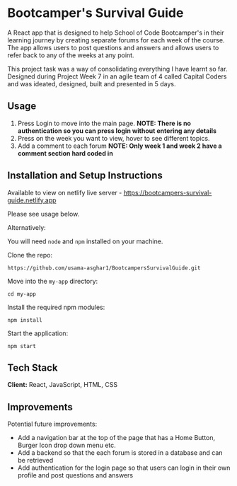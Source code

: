 # Bootcamper's Survival Guide 

A React app that is designed to help School of Code Bootcamper's in their learning journey by creating separate forums for each week of the course. The app allows users to post questions and answers and allows users to refer back to any of the weeks at any point.

This project task was a way of consolidating everything I have learnt so far. Designed during Project Week 7 in an agile team of 4 called Capital Coders and was ideated, designed, built and presented in 5 days. 

## Usage

1. Press Login to move into the main page. **NOTE: There is no authentication so you can press login without entering any details**
2. Press on the week you want to view, hover to see different topics.
3. Add a comment to each forum **NOTE: Only week 1 and week 2 have a comment section hard coded in**

## Installation and Setup Instructions
Available to view on netlify live server - https://bootcampers-survival-guide.netlify.app

Please see usage below.

Alternatively:

You will need `node` and `npm` installed on your machine.

Clone the repo:

`https://github.com/usama-asghar1/BootcampersSurvivalGuide.git`

Move into the `my-app` directory:

`cd my-app`

Install the required npm modules:

`npm install`

Start the application:

`npm start`
   
## Tech Stack

**Client:** React, JavaScript, HTML, CSS

## Improvements

Potential future improvements:

- Add a navigation bar at the top of the page that has a Home Button, Burger Icon drop down menu etc.
- Add a backend so that the each forum is stored in a database and can be retrieved 
- Add authentication for the login page so that users can login in their own profile and post questions and answers

